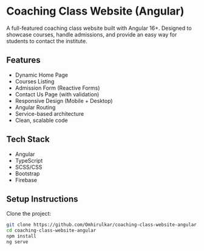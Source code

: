 # Coaching Class Website (Angular)

A full-featured coaching class website built with Angular 16+. Designed to showcase courses, handle admissions, and provide an easy way for students to contact the institute.

## Features
- Dynamic Home Page
- Courses Listing
- Admission Form (Reactive Forms)
- Contact Us Page (with validation)
- Responsive Design (Mobile + Desktop)
- Angular Routing
- Service-based architecture
- Clean, scalable code

## Tech Stack
- Angular
- TypeScript
- SCSS/CSS
- Bootstrap 
- Firebase 

## Setup Instructions

Clone the project:
```bash
git clone https://github.com/Omhirulkar/coaching-class-website-angular.git
cd coaching-class-website-angular
npm install
ng serve
